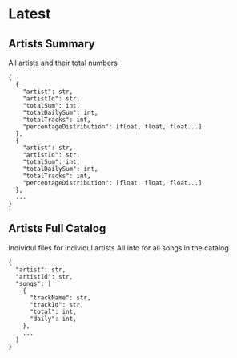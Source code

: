 # Latest

## Artists Summary
All artists and their total numbers
```
{
  {
    "artist": str,
    "artistId": str,
    "totalSum": int,
    "totalDailySum": int,
    "totalTracks": int,
    "percentageDistribution": [float, float, float...]
  },
  {
    "artist": str,
    "artistId": str,
    "totalSum": int,
    "totalDailySum": int,
    "totalTracks": int,
    "percentageDistribution": [float, float, float...]
  },
  ...
}
```


## Artists Full Catalog
Individul files for individul artists
All info for all songs in the catalog
```
{
  "artist": str,
  "artistId": str,
  "songs": [
    {
      "trackName": str,
      "trackId": str,
      "total": int,
      "daily": int,
    },
    ...
  ]
}
```